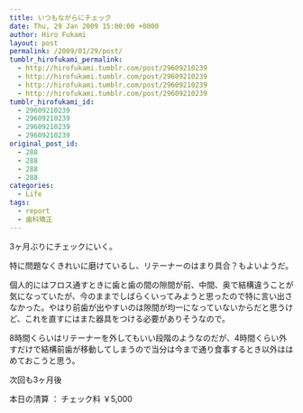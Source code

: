 ```yaml
---
title: いつもながらにチェック
date: Thu, 29 Jan 2009 15:00:00 +0000
author: Hiro Fukami
layout: post
permalink: /2009/01/29/post/
tumblr_hirofukami_permalink:
  - http://hirofukami.tumblr.com/post/29609210239
  - http://hirofukami.tumblr.com/post/29609210239
  - http://hirofukami.tumblr.com/post/29609210239
  - http://hirofukami.tumblr.com/post/29609210239
tumblr_hirofukami_id:
  - 29609210239
  - 29609210239
  - 29609210239
  - 29609210239
original_post_id:
  - 288
  - 288
  - 288
  - 288
categories:
  - Life
tags:
  - report
  - 歯科矯正
---
```

<div class="section">
  <p>
    3ヶ月ぶりにチェックにいく。
  </p>
  
  <p>
    特に問題なくきれいに磨けているし、リテーナーのはまり具合？もよいようだ。
  </p>
  
  <p>
    個人的にはフロス通すときに歯と歯の間の隙間が前、中間、奥で結構違うことが気になっていたが、今のままでしばらくいってみようと思ったので特に言い出さなかった。やはり前歯が出やすいのは隙間が均一になっていないからだと思うけど、これを直すにはまた器具をつける必要がありそうなので。
  </p>
  
  <p>
    8時間くらいはリテーナーを外してもいい段階のようなのだが、4時間くらい外すだけで結構前歯が移動してしまうので当分は今まで通り食事するとき以外ははめておこうと思う。
  </p>
  
  <p>
    次回も3ヶ月後
  </p>
  
  <p>
    本日の清算 ： チェック料 ￥5,000
  </p>
</div>